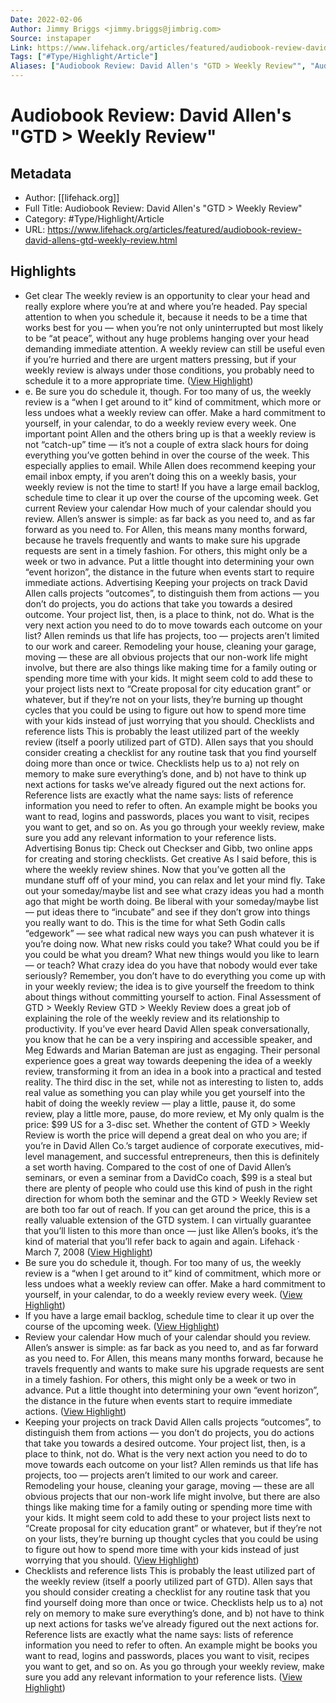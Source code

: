 ```yaml
---
Date: 2022-02-06
Author: Jimmy Briggs <jimmy.briggs@jimbrig.com>
Source: instapaper
Link: https://www.lifehack.org/articles/featured/audiobook-review-david-allens-gtd-weekly-review.html
Tags: ["#Type/Highlight/Article"]
Aliases: ["Audiobook Review: David Allen's "GTD > Weekly Review"", "Audiobook Review: David Allen's "GTD > Weekly Review""]
---
```

# Audiobook Review: David Allen's "GTD > Weekly Review"

## Metadata
- Author: [[lifehack.org]]
- Full Title: Audiobook Review: David Allen's "GTD > Weekly Review"
- Category: #Type/Highlight/Article
- URL: https://www.lifehack.org/articles/featured/audiobook-review-david-allens-gtd-weekly-review.html

## Highlights
- Get clear
  The weekly review is an opportunity to clear your head and really explore where you’re at and where you’re headed. Pay special attention to when you schedule it, because it needs to be a time that works best for you — when you’re not only uninterrupted but most likely to be “at peace”, without any huge problems hanging over your head demanding immediate attention. A weekly review can still be useful even if you’re hurried and there are urgent matters pressing, but if your weekly review is always under those conditions, you probably need to schedule it to a more appropriate time. ([View Highlight](https://instapaper.com/read/1380884797/15276020))
- e.
  Be sure you do schedule it, though. For too many of us, the weekly review is a “when I get around to it” kind of commitment, which more or less undoes what a weekly review can offer. Make a hard commitment to yourself, in your calendar, to do a weekly review every week.
  One important point Allen and the others bring up is that a weekly review is not “catch-up” time — it’s not a couple of extra slack hours for doing everything you’ve gotten behind in over the course of the week. This especially applies to email. While Allen does recommend keeping your email inbox empty, if you aren’t doing this on a weekly basis, your weekly review is not the time to start! If you have a large email backlog, schedule time to clear it up over the course of the upcoming week.
  Get current
  Review your calendar
  How much of your calendar should you review. Allen’s answer is simple: as far back as you need to, and as far forward as you need to. For Allen, this means many months forward, because he travels frequently and wants to make sure his upgrade requests are sent in a timely fashion. For others, this might only be a week or two in advance. Put a little thought into determining your own “event horizon”, the distance in the future when events start to require immediate actions.
  Advertising
  Keeping your projects on track
  David Allen calls projects “outcomes”, to distinguish them from actions — you don’t do projects, you do actions that take you towards a desired outcome. Your project list, then, is a place to think, not do. What is the very next action you need to do to move towards each outcome on your list?
  Allen reminds us that life has projects, too — projects aren’t limited to our work and career. Remodeling your house, cleaning your garage, moving — these are all obvious projects that our non-work life might involve, but there are also things like making time for a family outing or spending more time with your kids. It might seem cold to add these to your project lists next to “Create proposal for city education grant” or whatever, but if they’re not on your lists, they’re burning up thought cycles that you could be using to figure out how to spend more time with your kids instead of just worrying that you should.
  Checklists and reference lists
  This is probably the least utilized part of the weekly review (itself a poorly utilized part of GTD). Allen says that you should consider creating a checklist for any routine task that you find yourself doing more than once or twice. Checklists help us to a) not rely on memory to make sure everything’s done, and b) not have to think up next actions for tasks we’ve already figured out the next actions for.
  Reference lists are exactly what the name says: lists of reference information you need to refer to often. An example might be books you want to read, logins and passwords, places you want to visit, recipes you want to get, and so on. As you go through your weekly review, make sure you add any relevant information to your reference lists.
  Advertising
  Bonus tip: Check out Checkser and Gibb, two online apps for creating and storing checklists.
  Get creative
  As I said before, this is where the weekly review shines. Now that you’ve gotten all the mundane stuff off of your mind, you can relax and let your mind fly. Take out your someday/maybe list and see what crazy ideas you had a month ago that might be worth doing. Be liberal with your someday/maybe list — put ideas there to “incubate” and see if they don’t grow into things you really want to do.
  This is the time for what Seth Godin calls “edgework” — see what radical new ways you can push whatever it is you’re doing now. What new risks could you take? What could you be if you could be what you dream? What new things would you like to learn — or teach? What crazy idea do you have that nobody would ever take seriously? Remember, you don’t have to do everything you come up with in your weekly review; the idea is to give yourself the freedom to think about things without committing yourself to action.
  Final Assessment of GTD > Weekly Review
  GTD > Weekly Review does a great job of explaining the role of the weekly review and its relationship to productivity. If you’ve ever heard David Allen speak conversationally, you know that he can be a very inspiring and accessible speaker, and Meg Edwards and Marian Bateman are just as engaging. Their personal experience goes a great way towards deepening the idea of a weekly review, transforming it from an idea in a book into a practical and tested reality. The third disc in the set, while not as interesting to listen to, adds real value as something you can play while you get yourself into the habit of doing the weekly review — play a little, pause it, do some review, play a little more, pause, do more review, et
  My only qualm is the price: $99 US for a 3-disc set. Whether the content of GTD > Weekly Review is worth the price will depend a great deal on who you are; if you’re in David Allen Co.’s target audience of corporate executives, mid-level management, and successful entrepreneurs, then this is definitely a set worth having. Compared to the cost of one of David Allen’s seminars, or even a seminar from a DavidCo coach, $99 is a steal but there are plenty of people who could use this kind of push in the right direction for whom both the seminar and the GTD > Weekly Review set are both too far out of reach.
  If you can get around the price, this is a really valuable extension of the GTD system. I can virtually guarantee that you’ll listen to this more than once — just like Allen’s books, it’s the kind of material that you’ll refer back to again and again.
  Lifehack · March 7, 2008 ([View Highlight](https://instapaper.com/read/1380884797/15276022))
- Be sure you do schedule it, though. For too many of us, the weekly review is a “when I get around to it” kind of commitment, which more or less undoes what a weekly review can offer. Make a hard commitment to yourself, in your calendar, to do a weekly review every week. ([View Highlight](https://instapaper.com/read/1380884797/15276024))
- If you have a large email backlog, schedule time to clear it up over the course of the upcoming week. ([View Highlight](https://instapaper.com/read/1380884797/15276026))
- Review your calendar
  How much of your calendar should you review. Allen’s answer is simple: as far back as you need to, and as far forward as you need to. For Allen, this means many months forward, because he travels frequently and wants to make sure his upgrade requests are sent in a timely fashion. For others, this might only be a week or two in advance. Put a little thought into determining your own “event horizon”, the distance in the future when events start to require immediate actions. ([View Highlight](https://instapaper.com/read/1380884797/15276029))
- Keeping your projects on track
  David Allen calls projects “outcomes”, to distinguish them from actions — you don’t do projects, you do actions that take you towards a desired outcome. Your project list, then, is a place to think, not do. What is the very next action you need to do to move towards each outcome on your list?
  Allen reminds us that life has projects, too — projects aren’t limited to our work and career. Remodeling your house, cleaning your garage, moving — these are all obvious projects that our non-work life might involve, but there are also things like making time for a family outing or spending more time with your kids. It might seem cold to add these to your project lists next to “Create proposal for city education grant” or whatever, but if they’re not on your lists, they’re burning up thought cycles that you could be using to figure out how to spend more time with your kids instead of just worrying that you should. ([View Highlight](https://instapaper.com/read/1380884797/15276030))
- Checklists and reference lists
  This is probably the least utilized part of the weekly review (itself a poorly utilized part of GTD). Allen says that you should consider creating a checklist for any routine task that you find yourself doing more than once or twice. Checklists help us to a) not rely on memory to make sure everything’s done, and b) not have to think up next actions for tasks we’ve already figured out the next actions for.
  Reference lists are exactly what the name says: lists of reference information you need to refer to often. An example might be books you want to read, logins and passwords, places you want to visit, recipes you want to get, and so on. As you go through your weekly review, make sure you add any relevant information to your reference lists. ([View Highlight](https://instapaper.com/read/1380884797/15276035))
